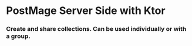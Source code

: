 # PostMage Server Side with Ktor

### Create and share collections. Can be used individually or with a group.
